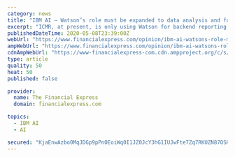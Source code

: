 ```yaml
---
category: news
title: "IBM AI – Watson’s role must be expanded to data analysis and forecasting trends"
excerpt: "ICMR, at present, is only using Watson for backend reporting, but it also needs to deploy it for data analysis and forecasting trends."
publishedDateTime: 2020-05-08T23:39:00Z
webUrl: "https://www.financialexpress.com/opinion/ibm-ai-watsons-role-must-be-expanded-to-data-analysis-and-forecasting-trends/1953085/"
ampWebUrl: "https://www.financialexpress.com/opinion/ibm-ai-watsons-role-must-be-expanded-to-data-analysis-and-forecasting-trends/1953085/lite/"
cdnAmpWebUrl: "https://www-financialexpress-com.cdn.ampproject.org/c/s/www.financialexpress.com/opinion/ibm-ai-watsons-role-must-be-expanded-to-data-analysis-and-forecasting-trends/1953085/lite/"
type: article
quality: 50
heat: 50
published: false

provider:
  name: The Financial Express
  domain: financialexpress.com

topics:
  - IBM AI
  - AI

secured: "KjaEnwAzbo0MqJDGp9pPnOEoiWq0I1JZ0JcY3hG1IUJwFte7Zq7RKUZN87OSHdXST6itfmnvhplYyWMMLhUZLHB/29st+9ZFx2nVMDpcqGK74QRfYqJD/9h5m/JDz3xO6dq+gK8sMQ3qJxNOwIKIEiRUEOvr7kYEmtBBiSk/IeT8cc7lJQx5TUGPcQEzecFdw9l5rNMWLf0qaZaYnRXDGOs5EWe5WJJxaWv7kviqoOBri213JAGFM2k4sdhvTHgIWJDKz7fTQdshUfqd13YkQP+6BNAUDSNlDvibGwMzcuSfSy25E23gMIQjO0kBoaSQ;UGTMrZ//RyIhdhoOnmXPRA=="
---
```


